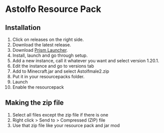 # Astolfo Resource Pack

## Installation
1. Click on releases on the right side.
2. Download the latest release.
3. Download [Prism Launcher](https://prismlauncher.org/download/).
4. Install, launch and go through setup.
5. Add a new instance, call it whatever you want and select version 1.20.1.
6. Edit the instance and go to versions tab
7. Add to Minecraft.jar and select Astolfmale2.zip
8. Put it in your resourcepacks folder.
9. Launch
10. Enable the resourcepack

## Making the zip file
1. Select all files except the zip file if there is one
2. Right click > Send to > Compressed (ZIP) file
3. Use that zip file like your resource pack and jar mod
